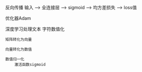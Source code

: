 反向传播
    输入 ——> 全连接层 ——> sigmoid ——> 均方差损失 ——> loss值

优化器Adam

深度学习处理文本
    字符数值化

    矩阵转化为向量

    向量转化为数值

    数值归一化
        激活函数sigmoid